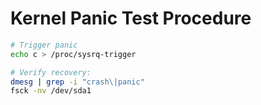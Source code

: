 # Kernel Panic Test Procedure

```bash
# Trigger panic
echo c > /proc/sysrq-trigger

# Verify recovery:
dmesg | grep -i "crash\|panic"
fsck -nv /dev/sda1
```
